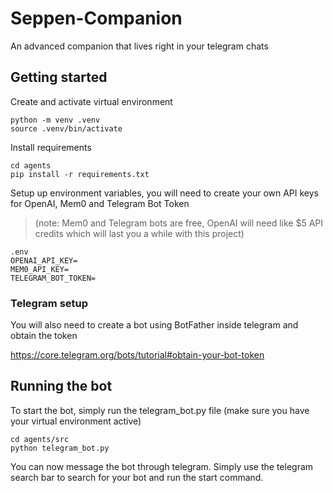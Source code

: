 # Seppen-Companion
An advanced companion that lives right in your telegram chats

## Getting started
Create and activate virtual environment
```
python -m venv .venv
source .venv/bin/activate
```

Install requirements
```
cd agents
pip install -r requirements.txt
```

Setup up environment variables, you will need to create your own API keys for OpenAI, Mem0 and Telegram Bot Token 
> (note: Mem0 and Telegram bots are free, OpenAI will need like $5 API credits which will last you a while with this project)
```
.env
OPENAI_API_KEY=
MEM0_API_KEY=
TELEGRAM_BOT_TOKEN=
```

### Telegram setup

You will also need to create a bot using BotFather inside telegram and obtain the token

https://core.telegram.org/bots/tutorial#obtain-your-bot-token

## Running the bot
To start the bot, simply run the telegram_bot.py file (make sure you have your virtual environment active)
```
cd agents/src
python telegram_bot.py
```

You can now message the bot through telegram. Simply use the telegram search bar to search for your bot and run the start command.
